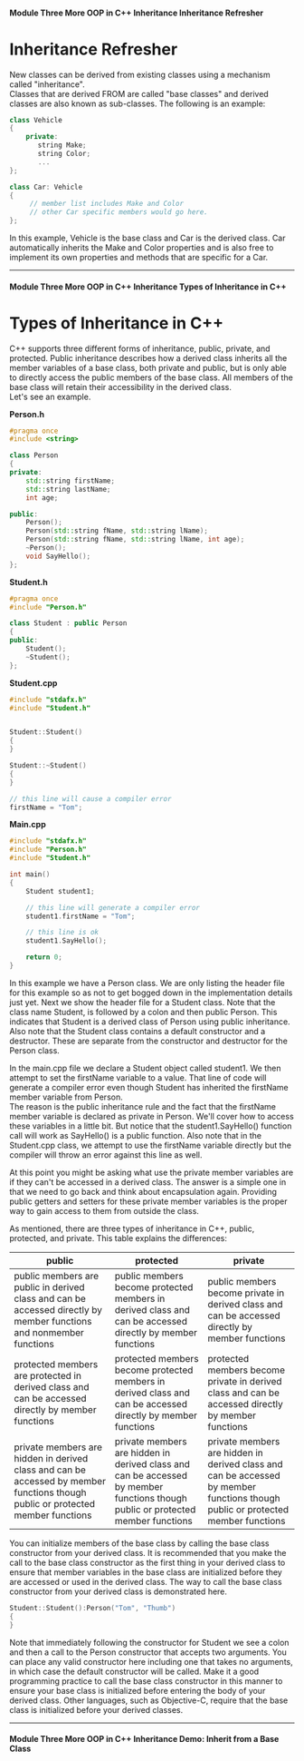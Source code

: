 #### Module Three More OOP in C++   Inheritance   Inheritance Refresher

# Inheritance Refresher

New classes can be derived from existing classes using a mechanism called "inheritance".  
Classes that are derived FROM are called "base classes" and derived classes are also known 
as sub-classes.  The following is an example:

```c++
class Vehicle
{ 
    private:
       string Make;
       string Color;
       ...
}; 

class Car: Vehicle
{ 
     // member list includes Make and Color
     // other Car specific members would go here.
};
```

In this example, Vehicle is the base class and Car is the derived class.   Car automatically 
inherits the Make and Color properties and is also free to implement its own properties and 
methods that are specific for a Car.

---

#### Module Three More OOP in C++   Inheritance   Types of Inheritance in C++

# Types of Inheritance in C++

C++ supports three different forms of inheritance, public, private, and protected.  Public 
inheritance describes how a derived class inherits all the member variables of a base class, 
both private and public, but is only able to directly access the public members of the base 
class.  All members of the base class will retain their accessibility in the derived class.  
Let's see an example.

**Person.h**
```c++
#pragma once
#include <string>

class Person
{
private:
    std::string firstName;
    std::string lastName;
    int age;

public:
    Person();
    Person(std::string fName, std::string lName);
    Person(std::string fName, std::string lName, int age);
    ~Person();
    void SayHello();
};
```

**Student.h**
```c++
#pragma once
#include "Person.h"

class Student : public Person
{
public:
    Student();
    ~Student();
};
```
    
**Student.cpp**

```c++
#include "stdafx.h"
#include "Student.h"


Student::Student()
{
}

Student::~Student()
{
}

// this line will cause a compiler error    
firstName = "Tom";
```

**Main.cpp**
```c++
#include "stdafx.h"
#include "Person.h"
#include "Student.h"

int main()
{
    Student student1;

    // this line will generate a compiler error
    student1.firstName = "Tom";

    // this line is ok
    student1.SayHello();

    return 0;
}
```

In this example we have a Person class.  We are only listing the header file for this 
example so as not to get bogged down in the implementation details just yet. Next we 
show the header file for a Student class.  Note that the class name Student, is 
followed by a colon and then public Person.  This indicates that Student is a derived 
class of Person using public inheritance.  Also note that the Student class contains a 
default constructor and a destructor.  These are separate from the constructor and 
destructor for the Person class.

In the main.cpp file we declare a Student object called student1.  We then attempt to 
set the firstName variable to a value.  That line of code will generate a compiler 
error even though Student has inherited the firstName member variable from Person.  
The reason is the public inheritance rule and the fact that the firstName member 
variable is declared as private in Person.  We'll cover how to access these variables 
in a little bit.  But notice that the student1.SayHello() function call will work as 
SayHello() is a public function.  Also note that in the Student.cpp class, we attempt
to use the firstName variable directly but the compiler will throw an error against 
this line as well.

At this point you might be asking what use the private member variables are if they 
can't be accessed in a derived class.  The answer is a simple one in that we need to 
go back and think about encapsulation again.  Providing public getters and setters 
for these private member variables is the proper way to gain access to them from 
outside the class.  

As mentioned, there are three types of inheritance in C++, public, protected, and 
private.  This table explains the differences:

| public | protected | private | 
| ------ | --------- | ------- | 
| public members are public in derived class and can be accessed directly by member functions and nonmember functions | public members become protected members in derived class and can be accessed directly by member functions | public members become private in derived class and can be accessed directly by member functions | 
| protected members are protected in derived class and can be accessed directly by member functions | protected members become protected members in derived class and can be accessed directly by member functions | protected members become private in derived class and can be accessed directly by member functions | 
| private members are hidden in derived class and can be accessed by member functions though public or protected member functions | private members are hidden in derived class and can be accessed by member functions though public or protected member functions | private members are hidden in derived class and can be accessed by member functions though public or protected member functions | 

You can initialize members of the base class by calling the base class constructor 
from your derived class.  It is recommended that you make the call to the base class 
constructor as the first thing in your derived class to ensure that member variables 
in the base class are initialized before they are accessed or used in the derived 
class.  The way to call the base class constructor from your derived class is 
demonstrated here.

```c++
Student::Student():Person("Tom", "Thumb")
{
}
```

Note that immediately following the constructor for Student we see a colon and then 
a call to the Person constructor that accepts two arguments.  You can place any valid 
constructor here including one that takes no arguments, in which case the default 
constructor will be called.  Make it a good programming practice to call the base 
class constructor in this manner to ensure your base class is initialized before 
entering the body of your derived class.  Other languages, such as Objective-C, 
require that the base class is initialized before your derived classes.


---

#### Module Three More OOP in C++   Inheritance   Demo: Inherit from a Base Class
